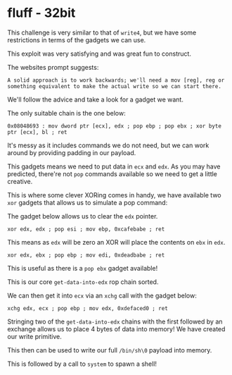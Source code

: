 # fluff - 32bit

This challenge is very similar to that of `write4`, but we have some restrictions in terms of the gadgets we can use.

This exploit was very satisfying and was great fun to construct.

The websites prompt suggests:

```
A solid approach is to work backwards; we'll need a mov [reg], reg or something equivalent to make the actual write so we can start there.
```

We'll follow the advice and take a look for a gadget we want.

The only suitable chain is the one below:

```
0x08048693 : mov dword ptr [ecx], edx ; pop ebp ; pop ebx ; xor byte ptr [ecx], bl ; ret
```

It's messy as it includes commands we do not need, but we can work around by providing padding in our payload.

This gadgets means we need to put data in `ecx` and `edx`. As you may have predicted, there're not `pop` commands available so we need to get a little creative.

This is where some clever XORing comes in handy, we have available two `xor` gadgets that allows us to simulate a pop command:


The gadget below allows us to clear the `edx` pointer.
```
xor edx, edx ; pop esi ; mov ebp, 0xcafebabe ; ret
```

This means as `edx` will be zero an XOR will place the contents on `ebx` in `edx`.
```
xor edx, ebx ; pop ebp ; mov edi, 0xdeadbabe ; ret
```

This is useful as there is a `pop ebx` gadget available!

This is our core `get-data-into-edx` rop chain sorted. 

We can then get it into `ecx` via an `xchg` call with the gadget below:

```
xchg edx, ecx ; pop ebp ; mov edx, 0xdefaced0 ; ret
```

Stringing two of the `get-data-into-edx` chains with the first followed by an exchange allows us to place 4 bytes of data into memory! We have created our write primitive.

This then can be used to write our full `/bin/sh\0` payload into memory.

This is followed by a call to `system` to spawn a shell!
